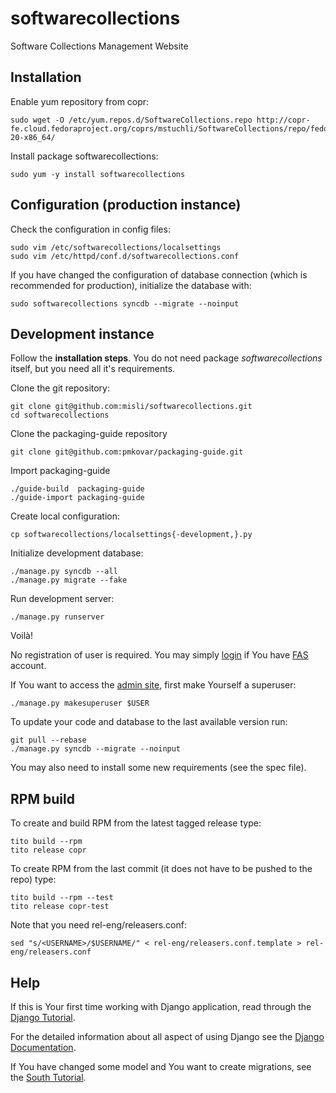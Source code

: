 softwarecollections
===================

Software Collections Management Website


Installation
------------

Enable yum repository from copr:

    sudo wget -O /etc/yum.repos.d/SoftwareCollections.repo http://copr-fe.cloud.fedoraproject.org/coprs/mstuchli/SoftwareCollections/repo/fedora-20-x86_64/

Install package softwarecollections:

    sudo yum -y install softwarecollections


Configuration (production instance)
-----------------------------------

Check the configuration in config files:

    sudo vim /etc/softwarecollections/localsettings
    sudo vim /etc/httpd/conf.d/softwarecollections.conf

If you have changed the configuration of database connection
(which is recommended for production), initialize the database with:

    sudo softwarecollections syncdb --migrate --noinput


Development instance
--------------------

Follow the **installation steps**. You do not need package
*softwarecollections* itself, but you need all it's requirements.

Clone the git repository:

    git clone git@github.com:misli/softwarecollections.git
    cd softwarecollections

Clone the packaging-guide repository

    git clone git@github.com:pmkovar/packaging-guide.git

Import packaging-guide

    ./guide-build  packaging-guide
    ./guide-import packaging-guide

Create local configuration:

    cp softwarecollections/localsettings{-development,}.py

Initialize development database:

    ./manage.py syncdb --all
    ./manage.py migrate --fake

Run development server:

    ./manage.py runserver

Voilà!

No registration of user is required.
You may simply [login](http://127.0.0.1:8000/login) if You have
[FAS](https://admin.fedoraproject.org/accounts/) account.

If You want to access the [admin site](http://127.0.0.1:8000/admin/),
first make Yourself a superuser:

    ./manage.py makesuperuser $USER

To update your code and database to the last available version run:

    git pull --rebase
    ./manage.py syncdb --migrate --noinput

You may also need to install some new requirements (see the spec file).


RPM build
---------

To create and build RPM from the latest tagged release type:

    tito build --rpm
    tito release copr

To create RPM from the last commit (it does not have to be pushed to the repo) type:

    tito build --rpm --test
    tito release copr-test

Note that you need rel-eng/releasers.conf:

    sed "s/<USERNAME>/$USERNAME/" < rel-eng/releasers.conf.template > rel-eng/releasers.conf


Help
----

If this is Your first time working with Django application, read through the
[Django Tutorial](https://docs.djangoproject.com/en/1.6/intro/tutorial01/).

For the detailed information about all aspect of using Django see the
[Django Documentation](https://docs.djangoproject.com/en/1.6/).

If You have changed some model and You want to create migrations, see the
[South Tutorial](http://south.readthedocs.org/en/latest/tutorial/part1.html).
